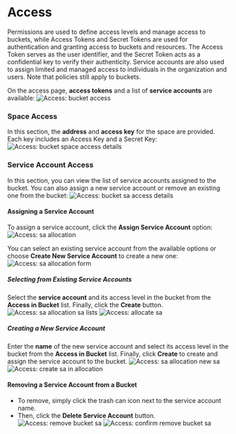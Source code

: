 # Access

Permissions are used to define access levels and manage access to buckets, while Access Tokens and Secret Tokens are used for authentication and granting access to buckets and resources. The Access Token serves as the user identifier, and the Secret Token acts as a confidential key to verify their authenticity. Service accounts are also used to assign limited and managed access to individuals in the organization and users.
Note that policies still apply to buckets.

On the access page, **access tokens** and a list of **service accounts** are available:
![Access: bucket access](../img/bucket-access.png)

### Space Access

In this section, the **address** and **access key** for the space are provided. Each key includes an Access Key and a Secret Key:
![Access: bucket space access details](../img/bucket-space-access-details.png)

### Service Account Access

In this section, you can view the list of service accounts assigned to the bucket. You can also assign a new service account or remove an existing one from the bucket:
![Access: bucket sa access details](../img/bucket-sa-access-details.png)

#### Assigning a Service Account

To assign a service account, click the **Assign Service Account** option:
![Access: sa allocation](../img/sa-allocation.png)

You can select an existing service account from the available options or choose **Create New Service Account** to create a new one:
![Access: sa allocation form](../img/sa-allocation-form.png)

##### Selecting from Existing Service Accounts

Select the **service account** and its access level in the bucket from the **Access in Bucket** list. Finally, click the **Create** button.
![Access: sa allocation sa lists](../img/sa-allocation-sa-lists.png)
![Access: allocate sa](../img/allocate-sa.png)

##### Creating a New Service Account

Enter the **name** of the new service account and select its access level in the bucket from the **Access in Bucket** list. Finally, click **Create** to create and assign the service account to the bucket.
![Access: sa allocation new sa](../img/sa-allocation-new-sa.png)
![Access: create sa in allocation](../img/create-sa-in-allocation.png)

#### Removing a Service Account from a Bucket

- To remove, simply click the trash can icon next to the service account name.
- Then, click the **Delete Service Account** button.
  ![Access: remove bucket sa](../img/remove-bucket-sa.png)
  ![Access: confirm remove bucket sa](../img/confirm-remove-bucket-sa.png)
